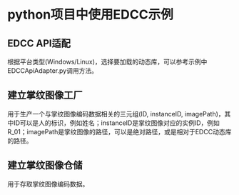# python项目中使用EDCC示例

## EDCC API适配

根据平台类型(Windows/Linux)，选择要加载的动态库，可以参考示例中EDCCApiAdapter.py调用方法。

## 建立掌纹图像工厂

用于生产一个与掌纹图像编码数据相关的三元组(ID, instanceID, imagePath)，其中ID可以是人的标识，例如姓名；instanceID是掌纹图像对应的实例ID，例如R_01；imagePath是掌纹图像的路径，可以是绝对路径，或是相对于EDCC动态库的路径。

## 建立掌纹图像仓储

用于存取掌纹图像编码数据。